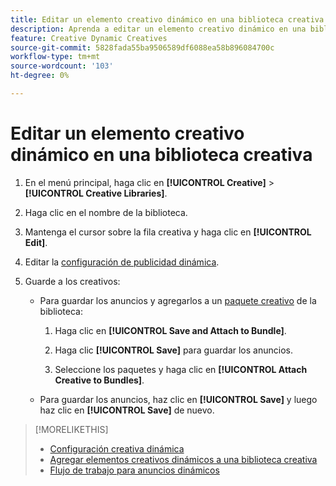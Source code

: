 ```yaml
---
title: Editar un elemento creativo dinámico en una biblioteca creativa
description: Aprenda a editar un elemento creativo dinámico en una biblioteca creativa.
feature: Creative Dynamic Creatives
source-git-commit: 5828fada55ba9506589df6088ea58b896084700c
workflow-type: tm+mt
source-wordcount: '103'
ht-degree: 0%

---
```


# Editar un elemento creativo dinámico en una biblioteca creativa

1. En el menú principal, haga clic en **[!UICONTROL Creative]** > **[!UICONTROL Creative Libraries]**.

1. Haga clic en el nombre de la biblioteca.

1. Mantenga el cursor sobre la fila creativa y haga clic en **[!UICONTROL Edit]**.

1. Editar la [configuración de publicidad dinámica](creative-settings-dynamic.md).

1. Guarde a los creativos:

   * Para guardar los anuncios y agregarlos a un [paquete creativo](bundle-manage.md) de la biblioteca:

      1. Haga clic en **[!UICONTROL Save and Attach to Bundle]**.

      1. Haga clic **[!UICONTROL Save]** para guardar los anuncios.

      1. Seleccione los paquetes y haga clic en **[!UICONTROL Attach Creative to Bundles]**.

   * Para guardar los anuncios, haz clic en **[!UICONTROL Save]** y luego haz clic en **[!UICONTROL Save]** de nuevo.

>[!MORELIKETHIS]
>
>* [Configuración creativa dinámica](creative-settings-dynamic.md)
>* [Agregar elementos creativos dinámicos a una biblioteca creativa](creative-add-dynamic.md)
>* [Flujo de trabajo para anuncios dinámicos](/help/creative/introduction/workflow-dynamic-ads.md)
